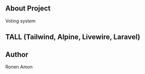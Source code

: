 ## About Project
 
Voting system 

## TALL (Tailwind, Alpine, Livewire, Laravel)

## Author
Ronen Amon
